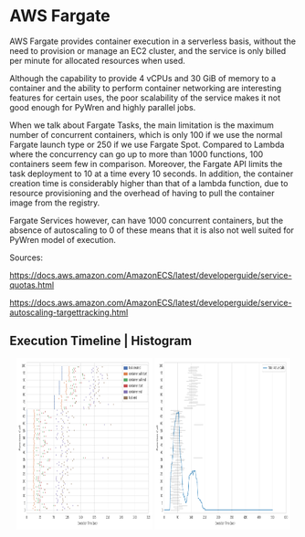 # AWS Fargate

AWS Fargate provides container execution in a serverless basis, without the need to provision or manage an EC2 cluster, and the service is only billed per minute for allocated resources when used.

Although the capability to provide 4 vCPUs and 30 GiB of memory to a container and the ability to perform container networking are interesting features for certain uses, the poor scalability of the service makes it not good enough for PyWren and highly parallel jobs.

When we talk about Fargate Tasks, the main limitation is the maximum number of concurrent containers, which is only 100 if we use the normal Fargate launch type or 250 if we use Fargate Spot. Compared to Lambda where the concurrency can go up to more than 1000 functions, 100 containers seem few in comparison. Moreover, the Fargate API limits the task deployment to 10 at a time every 10 seconds. In addition, the container creation time is considerably higher than that of a lambda function, due to resource provisioning and the overhead of having to pull the container image from the registry.

Fargate Services however, can have 1000 concurrent containers, but the absence of autoscaling to 0 of these means that it is also not well suited for PyWren model of execution.

Sources:

https://docs.aws.amazon.com/AmazonECS/latest/developerguide/service-quotas.html

https://docs.aws.amazon.com/AmazonECS/latest/developerguide/service-autoscaling-targettracking.html


## Execution Timeline | Histogram
<p align="center">
  <img width="47%" height="300" src="fargate_timeline.png"></img>
  <img width="47%" height="300" src="fargate_histogram.png"></img>
</p>
